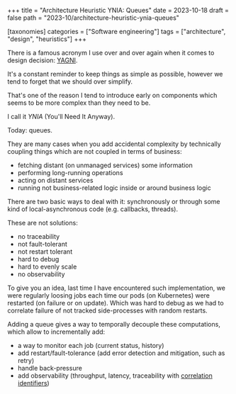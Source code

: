 +++
title = "Architecture Heuristic YNIA: Queues"
date = 2023-10-18
draft = false
path = "2023-10/architecture-heuristic-ynia-queues"

[taxonomies]
categories = ["Software engineering"]
tags = ["architecture", "design", "heuristics"]
+++

There is a famous acronym I use over and over again when it comes to design decision: [YAGNI](https://en.wikipedia.org/wiki/You_aren%27t_gonna_need_it).

It's a constant reminder to keep things as simple as possible, however we tend
to forget that we should over simplify.

That's one of the reason I tend to introduce early on components which seems to
be more complex than they need to be.

I call it _YNIA_ (You'll Need It Anyway).

Today: queues.

They are many cases when you add accidental complexity by technically coupling
things which are not coupled in terms of business:

- fetching distant (on unmanaged services) some information
- performing long-running operations
- acting on distant services
- running not business-related logic inside or around business logic

There are two basic ways to deal with it: synchronously or through some kind
of local-asynchronous code (e.g. callbacks, threads).

These are not solutions:

- no traceability
- not fault-tolerant
- not restart tolerant
- hard to debug
- hard to evenly scale
- no observability

To give you an idea, last time I have encountered such implementation, we were
regularly loosing jobs each time our pods (on Kubernetes) were restarted (on
failure or on update).
Which was hard to debug as we had to correlate failure of not tracked side-processes
with random restarts.

Adding a queue gives a way to temporally decouple these computations, which
allow to incrementally add:

- a way to monitor each job (current status, history)
- add restart/fault-tolerance (add error detection and mitigation, such as retry)
- handle back-pressure
- add observability (throughput, latency, traceability with [correlation identifiers](https://www.enterpriseintegrationpatterns.com/patterns/messaging/CorrelationIdentifier.html))
